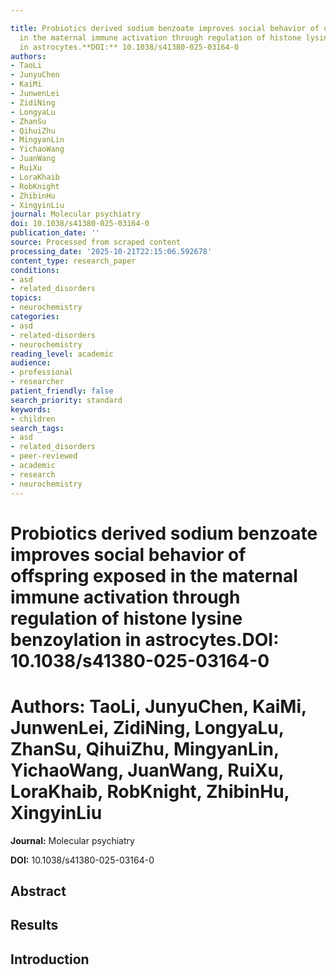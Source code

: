 ```yaml
---

title: Probiotics derived sodium benzoate improves social behavior of offspring exposed
  in the maternal immune activation through regulation of histone lysine benzoylation
  in astrocytes.**DOI:** 10.1038/s41380-025-03164-0
authors:
- TaoLi
- JunyuChen
- KaiMi
- JunwenLei
- ZidiNing
- LongyaLu
- ZhanSu
- QihuiZhu
- MingyanLin
- YichaoWang
- JuanWang
- RuiXu
- LoraKhaib
- RobKnight
- ZhibinHu
- XingyinLiu
journal: Molecular psychiatry
doi: 10.1038/s41380-025-03164-0
publication_date: ''
source: Processed from scraped content
processing_date: '2025-10-21T22:15:06.592678'
content_type: research_paper
conditions:
- asd
- related_disorders
topics:
- neurochemistry
categories:
- asd
- related-disorders
- neurochemistry
reading_level: academic
audience:
- professional
- researcher
patient_friendly: false
search_priority: standard
keywords:
- children
search_tags:
- asd
- related_disorders
- peer-reviewed
- academic
- research
- neurochemistry
---
```




# Probiotics derived sodium benzoate improves social behavior of offspring exposed in the maternal immune activation through regulation of histone lysine benzoylation in astrocytes.**DOI:** 10.1038/s41380-025-03164-0

# **Authors:** TaoLi, JunyuChen, KaiMi, JunwenLei, ZidiNing, LongyaLu, ZhanSu, QihuiZhu, MingyanLin, YichaoWang, JuanWang, RuiXu, LoraKhaib, RobKnight, ZhibinHu, XingyinLiu

**Journal:** Molecular psychiatry

**DOI:** 10.1038/s41380-025-03164-0

## Abstract

## Results

## Introduction